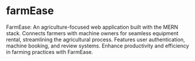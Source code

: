 # farmEase
FarmEase: An agriculture-focused web application built with the MERN stack. Connects farmers with machine owners for seamless equipment rental, streamlining the agricultural process. Features user authentication, machine booking, and review systems. Enhance productivity and efficiency in farming practices with FarmEase.
